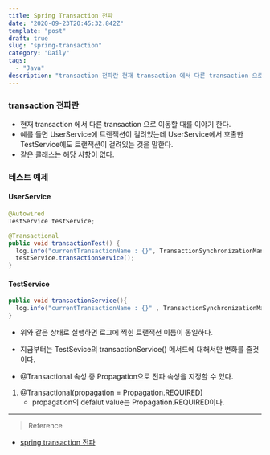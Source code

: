 ```yaml
---
title: Spring Transaction 전파
date: "2020-09-23T20:45:32.842Z"
template: "post"
draft: true
slug: "spring-transaction"
category: "Daily"
tags:
  - "Java"
description: "transaction 전파란 현재 transaction 에서 다른 transaction 으로 이동할 때를 이야기 한다. Propagation 값에 따라 어떻게 전파되는지 알아보자"
---
```


### transaction 전파란 
- 현재 transaction 에서 다른 transaction 으로 이동할 때를 이야기 한다. 
- 예를 들면 UserService에 트랜잭션이 걸려있는데 UserService에서 호출한 TestService에도 트랜잭션이 걸려있는 것을 말한다.
- 같은 클래스는 해당 사항이 없다.

### 테스트 예제 
#### UserService
```java
@Autowired
TestService testService;

@Transactional
public void transactionTest() {
  log.info("currentTransactionName : {}", TransactionSynchronizationManager.getCurrentTransactionName());
  testService.transactionService();
}
```

#### TestService
```java
public void transactionService(){
  log.info("currentTransactionName : {}" , TransactionSynchronizationManager.getCurrentTransactionName());
}
```

- 위와 같은 상태로 실행하면 로그에 찍힌 트랜잭션 이름이 동일하다. 

- 지금부터는 TestSevice의 transactionService() 메서드에 대해서만 변화를 줄것이다.
- @Transactional 속성 중 Propagation으로 전파 속성을 지정할 수 있다. 

1. @Transactional(propagation = Propagation.REQUIRED)
	- propagation의 defalut value는 Propagation.REQUIRED이다.




<hr>

> Reference
- [spring transaction 전파](http://wonwoo.ml/index.php/post/966)

